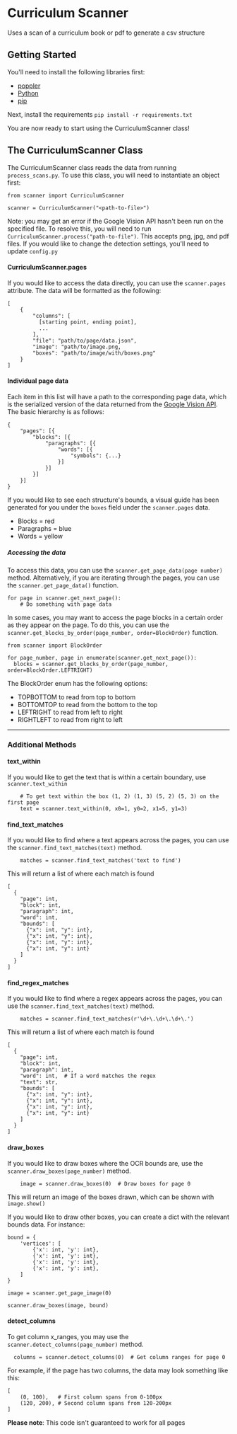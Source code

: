 
# Curriculum Scanner
Uses a scan of a curriculum book or pdf to generate a csv structure

## Getting Started

You'll need to install the following libraries first:
* [poppler](https://poppler.freedesktop.org/)
* [Python](https://www.python.org/downloads/)
* [pip](https://pip.pypa.io/en/stable/installing/)

Next, install the requirements
 `pip install -r requirements.txt`

You are now ready to start using the CurriculumScanner class!


## The CurriculumScanner Class

The CurriculumScanner class reads the data from running `process_scans.py`. To use this class, you will need to instantiate an object first:

```
from scanner import CurriculumScanner

scanner = CurriculumScanner("<path-to-file>")
```
Note: you may get an error if the Google Vision API hasn't been run on the specified file. To resolve this, you will need to run `CurriculumScanner.process("path-to-file")`. This accepts png, jpg, and pdf files. If you would like to change the detection settings, you'll need to update `config.py`



#### CurriculumScanner.pages
If you would like to access the data directly, you can use the `scanner.pages` attribute. The data will be formatted as the following:

```
[
	{
	    "columns": [
	      [starting point, ending point],
	      ...
	    ],
	    "file": "path/to/page/data.json",
	    "image": "path/to/image.png,
	    "boxes": "path/to/image/with/boxes.png"
	}
]
```


#### Individual page data
Each item in this list will have a path to the corresponding page data, which is the serialized version of the data returned from the [Google Vision API](https://cloud.google.com/vision/docs/). The basic hierarchy is as follows:

```
{
	"pages": [{
		"blocks": [{
			"paragraphs": [{
				"words": [{
					"symbols": {...}
				}]
			}]
		}]
	}]
}
```

If you would like to see each structure's bounds, a visual guide has been generated for you under the `boxes` field under the `scanner.pages` data.
* Blocks = red
* Paragraphs = blue
* Words = yellow

##### Accessing the data
To access this data, you can use the `scanner.get_page_data(page number)` method. Alternatively, if you are iterating through the pages, you can use the `scanner.get_page_data()` function.

```
for page in scanner.get_next_page():
    # Do something with page data
```

In some cases, you may want to access the page blocks in a certain order as they appear on the page. To do this, you can use the `scanner.get_blocks_by_order(page_number, order=BlockOrder)` function.

```
from scanner import BlockOrder

for page_number, page in enumerate(scanner.get_next_page()):
  blocks = scanner.get_blocks_by_order(page_number, order=BlockOrder.LEFTRIGHT)
```

The BlockOrder enum has the following options:
* TOPBOTTOM to read from top to bottom
* BOTTOMTOP to read from the bottom to the top
* LEFTRIGHT to read from left to right
* RIGHTLEFT to read from right to left

---
### Additional Methods

#### text_within
If you would like to get the text that is within a certain boundary, use `scanner.text_within`
```
	# To get text within the box (1, 2) (1, 3) (5, 2) (5, 3) on the first page
	text = scanner.text_within(0, x0=1, y0=2, x1=5, y1=3)
```

#### find_text_matches
If you would like to find where a text appears across the pages, you can use the `scanner.find_text_matches(text)` method.

```
	matches = scanner.find_text_matches('text to find')
```

This will return a list of where each match is found
```
[
  {
    "page": int,
    "block": int,
    "paragraph": int,
    "word": int,
    "bounds": [
      {"x": int, "y": int},
      {"x": int, "y": int},
      {"x": int, "y": int},
      {"x": int, "y": int}
    ]
  }
]
```

#### find_regex_matches
If you would like to find where a regex appears across the pages, you can use the `scanner.find_text_matches(text)` method.

```
	matches = scanner.find_text_matches(r'\d+\.\d+\.\d+\.')
```

This will return a list of where each match is found
```
[
  {
    "page": int,
    "block": int,
    "paragraph": int,
    "word": int,  # If a word matches the regex
    "text": str,
    "bounds": [
      {"x": int, "y": int},
      {"x": int, "y": int},
      {"x": int, "y": int},
      {"x": int, "y": int}
    ]
  }
]
```


#### draw_boxes
If you would like to draw boxes where the OCR bounds are, use the `scanner.draw_boxes(page_number)` method.

```
	image = scanner.draw_boxes(0)  # Draw boxes for page 0
```

This will return an image of the boxes drawn, which can be shown with `image.show()`

If you would like to draw other boxes, you can create a dict with the relevant bounds data. For instance:
```
bound = {
	'vertices': [
		{'x': int, 'y': int},
		{'x': int, 'y': int},
		{'x': int, 'y': int},
		{'x': int, 'y': int},
	]
}

image = scanner.get_page_image(0)

scanner.draw_boxes(image, bound)
```

#### detect_columns

To get column x_ranges, you may use the `scanner.detect_columns(page_number)` method.

```
  columns = scanner.detect_columns(0)  # Get column ranges for page 0
```

For example, if the page has two columns, the data may look something like this:
```
[
	(0, 100),   # First column spans from 0-100px
	(120, 200), # Second column spans from 120-200px
]
```

__Please note__: This code isn't guaranteed to work for all pages
